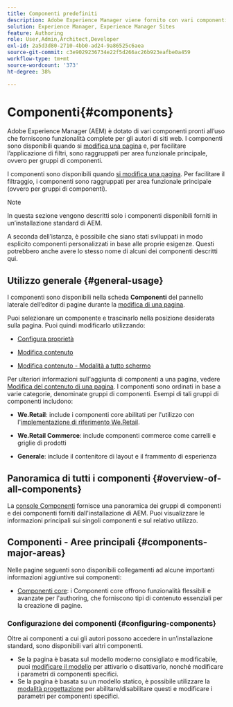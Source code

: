 ```yaml
---
title: Componenti predefiniti
description: Adobe Experience Manager viene fornito con vari componenti pronti all’uso che forniscono funzionalità complete per gli autori di siti web.
solution: Experience Manager, Experience Manager Sites
feature: Authoring
role: User,Admin,Architect,Developer
exl-id: 2a5d3d80-2710-4bb0-ad24-9a86525c6aea
source-git-commit: c3e9029236734e22f5d266ac26b923eafbe0a459
workflow-type: tm+mt
source-wordcount: '373'
ht-degree: 38%

---
```


# Componenti{#components}

Adobe Experience Manager (AEM) è dotato di vari componenti pronti all’uso che forniscono funzionalità complete per gli autori di siti web. I componenti sono disponibili quando si [modifica una pagina](/help/sites-authoring/editing-content.md) e, per facilitare l’applicazione di filtri, sono raggruppati per area funzionale principale, ovvero per gruppi di componenti.

I componenti sono disponibili quando [si modifica una pagina](/help/sites-authoring/editing-content.md). Per facilitare il filtraggio, i componenti sono raggruppati per area funzionale principale (ovvero per gruppi di componenti).

>[!NOTE]
>
>In questa sezione vengono descritti solo i componenti disponibili forniti in un’installazione standard di AEM.
>
>A seconda dell’istanza, è possibile che siano stati sviluppati in modo esplicito componenti personalizzati in base alle proprie esigenze. Questi potrebbero anche avere lo stesso nome di alcuni dei componenti descritti qui.

## Utilizzo generale {#general-usage}

I componenti sono disponibili nella scheda **Componenti** del pannello laterale dell’editor di pagine durante la [modifica di una pagina](/help/sites-authoring/editing-content.md).

Puoi selezionare un componente e trascinarlo nella posizione desiderata sulla pagina. Puoi quindi modificarlo utilizzando:

* [Configura proprietà](/help/sites-authoring/editing-page-properties.md)
* [Modifica contenuto](/help/sites-authoring/editing-content.md)

* [Modifica contenuto - Modalità a tutto schermo](/help/sites-authoring/editing-content.md#edit-content-full-screen-mode)

Per ulteriori informazioni sull&#39;aggiunta di componenti a una pagina, vedere [Modifica del contenuto di una pagina](/help/sites-authoring/editing-content.md).
I componenti sono ordinati in base a varie categorie, denominate gruppi di componenti. Esempi di tali gruppi di componenti includono:

* **We.Retail**: include i componenti core abilitati per l&#39;utilizzo con l&#39;[implementazione di riferimento We.Retail](/help/sites-developing/we-retail.md).

* **We.Retail Commerce**: include componenti commerce come carrelli e griglie di prodotti

* **Generale**: include il contenitore di layout e il frammento di esperienza

## Panoramica di tutti i componenti {#overview-of-all-components}

La [console Componenti](/help/sites-authoring/default-components-console.md) fornisce una panoramica dei gruppi di componenti e dei componenti forniti dall&#39;installazione di AEM. Puoi visualizzare le informazioni principali sui singoli componenti e sul relativo utilizzo.

## Componenti - Aree principali {#components-major-areas}

Nelle pagine seguenti sono disponibili collegamenti ad alcune importanti informazioni aggiuntive sui componenti:

* [Componenti core](https://experienceleague.adobe.com/docs/experience-manager-core-components/using/introduction.html?lang=it): i Componenti core offrono funzionalità flessibili e avanzate per l&#39;authoring, che forniscono tipi di contenuto essenziali per la creazione di pagine.

### Configurazione dei componenti {#configuring-components}

Oltre ai componenti a cui gli autori possono accedere in un’installazione standard, sono disponibili vari altri componenti.

* Se la pagina è basata sul modello moderno consigliato e modificabile, puoi [modificare il modello](/help/sites-authoring/templates.md) per attivarlo o disattivarlo, nonché modificare i parametri di componenti specifici.
* Se la pagina è basata su un modello statico, è possibile utilizzare la [modalità progettazione](/help/sites-authoring/default-components-designmode.md#enable-disable-components) per abilitare/disabilitare questi e modificare i parametri per componenti specifici.
